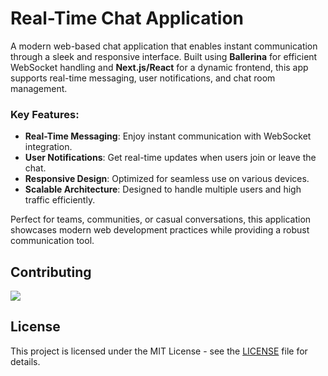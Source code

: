 # Real-Time Chat Application

A modern web-based chat application that enables instant communication through a sleek and responsive interface. Built using **Ballerina** for efficient WebSocket handling and **Next.js/React** for a dynamic frontend, this app supports real-time messaging, user notifications, and chat room management.

### Key Features:
- **Real-Time Messaging**: Enjoy instant communication with WebSocket integration.
- **User Notifications**: Get real-time updates when users join or leave the chat.
- **Responsive Design**: Optimized for seamless use on various devices.
- **Scalable Architecture**: Designed to handle multiple users and high traffic efficiently.

Perfect for teams, communities, or casual conversations, this application showcases modern web development practices while providing a robust communication tool.

## Contributing

<a href="https://github.com/nivindulakshitha/iwb083-code-alphaz/graphs/contributors">
  <img src="https://contrib.rocks/image?repo=nivindulakshitha/iwb083-code-alphaz" />
</a>

## License

This project is licensed under the MIT License - see the [LICENSE](LICENSE) file for details.